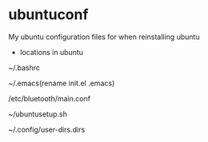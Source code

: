 # ubuntuconf

My ubuntu configuration files for when reinstalling ubuntu

- locations in ubuntu

~/.bashrc

~/.emacs(rename init.el .emacs)

/etc/bluetooth/main.conf

~/ubuntusetup.sh

~/.config/user-dirs.dirs
